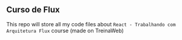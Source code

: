 ## Curso de Flux
This repo will store all my code files about `React - Trabalhando com Arquitetura Flux` course (made on TreinaWeb)